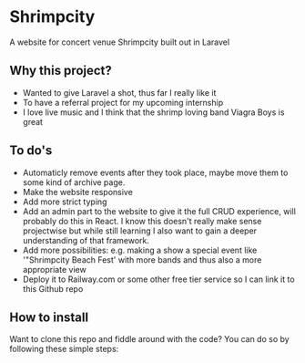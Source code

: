 # Shrimpcity

A website for concert venue Shrimpcity built out in Laravel

## Why this project?

- Wanted to give Laravel a shot, thus far I really like it
- To have a referral project for my upcoming internship
- I love live music and I think that the shrimp loving band Viagra Boys is great

## To do's

- Automaticly remove events after they took place, maybe move them to some kind of archive page.
- Make the website responsive
- Add more strict typing
- Add an admin part to the website to give it the full CRUD experience, will probably do this in React. I know this doesn't really make sense projectwise but while still learning I also want to gain a deeper understanding of that framework.
- Add more possibilities: e.g. making a show a special event like '"Shrimpcity Beach Fest' with more bands and thus also a more appropriate view
- Deploy it to Railway.com or some other free tier service so I can link it to this Github repo

## How to install

Want to clone this repo and fiddle around with the code? You can do so by following these simple steps:

